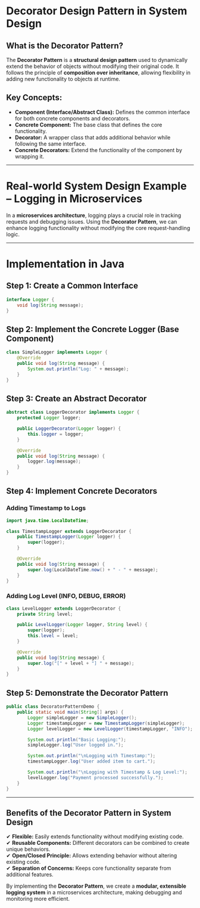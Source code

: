 # Decorator Design Pattern in System Design

## **What is the Decorator Pattern?**
The **Decorator Pattern** is a **structural design pattern** used to dynamically extend the behavior of objects without modifying their original code. It follows the principle of **composition over inheritance**, allowing flexibility in adding new functionality to objects at runtime.

## **Key Concepts:**
- **Component (Interface/Abstract Class):** Defines the common interface for both concrete components and decorators.
- **Concrete Component:** The base class that defines the core functionality.
- **Decorator:** A wrapper class that adds additional behavior while following the same interface.
- **Concrete Decorators:** Extend the functionality of the component by wrapping it.

---

# **Real-world System Design Example – Logging in Microservices**

In a **microservices architecture**, logging plays a crucial role in tracking requests and debugging issues. Using the **Decorator Pattern**, we can enhance logging functionality without modifying the core request-handling logic.

---

# **Implementation in Java**

## **Step 1: Create a Common Interface**
```java
interface Logger {
    void log(String message);
}
```

## **Step 2: Implement the Concrete Logger (Base Component)**
```java
class SimpleLogger implements Logger {
    @Override
    public void log(String message) {
        System.out.println("Log: " + message);
    }
}
```

## **Step 3: Create an Abstract Decorator**
```java
abstract class LoggerDecorator implements Logger {
    protected Logger logger;

    public LoggerDecorator(Logger logger) {
        this.logger = logger;
    }

    @Override
    public void log(String message) {
        logger.log(message);
    }
}
```

## **Step 4: Implement Concrete Decorators**

### **Adding Timestamp to Logs**
```java
import java.time.LocalDateTime;

class TimestampLogger extends LoggerDecorator {
    public TimestampLogger(Logger logger) {
        super(logger);
    }

    @Override
    public void log(String message) {
        super.log(LocalDateTime.now() + " - " + message);
    }
}
```

### **Adding Log Level (INFO, DEBUG, ERROR)**
```java
class LevelLogger extends LoggerDecorator {
    private String level;

    public LevelLogger(Logger logger, String level) {
        super(logger);
        this.level = level;
    }

    @Override
    public void log(String message) {
        super.log("[" + level + "] " + message);
    }
}
```

## **Step 5: Demonstrate the Decorator Pattern**
```java
public class DecoratorPatternDemo {
    public static void main(String[] args) {
        Logger simpleLogger = new SimpleLogger();
        Logger timestampLogger = new TimestampLogger(simpleLogger);
        Logger levelLogger = new LevelLogger(timestampLogger, "INFO");

        System.out.println("Basic Logging:");
        simpleLogger.log("User logged in.");

        System.out.println("\nLogging with Timestamp:");
        timestampLogger.log("User added item to cart.");

        System.out.println("\nLogging with Timestamp & Log Level:");
        levelLogger.log("Payment processed successfully.");
    }
}
```

---

## **Benefits of the Decorator Pattern in System Design**
✔ **Flexible:** Easily extends functionality without modifying existing code.  
✔ **Reusable Components:** Different decorators can be combined to create unique behaviors.  
✔ **Open/Closed Principle:** Allows extending behavior without altering existing code.  
✔ **Separation of Concerns:** Keeps core functionality separate from additional features.  

By implementing the **Decorator Pattern**, we create a **modular, extensible logging system** in a microservices architecture, making debugging and monitoring more efficient.

